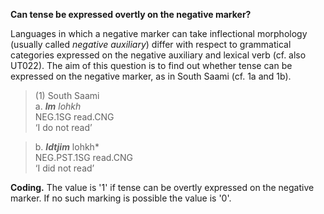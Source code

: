 **Can tense be expressed overtly on the negative marker?**

Languages in which a negative marker can take inflectional morphology (usually called *negative auxiliary*) differ with respect to grammatical categories expressed on the negative auxiliary and lexical verb (cf. also UT022). The aim of this question is to find out whether tense can be expressed on the negative marker, as in South Saami (cf. 1a and 1b).

>(1) South Saami<br/>
>a. ***Im** lohkh*<br/>
>NEG.1SG read.CNG<br/>
>‘I do not read’

>b. ***Idtjim*** lohkh*<br/>
>NEG.PST.1SG read.CNG<br/>
>‘I did not read’

**Coding.** The value is '1' if tense can be overtly expressed on the negative marker. If no such marking is possible the value is '0'.
